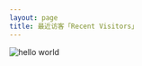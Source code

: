 ```yaml
---
layout: page
title: 最近访客「Recent Visitors」 
---
```



![hello world](http://omjh2j5h3.bkt.clouddn.com/2017-03-09.jpg)

<!-- 多说公共JS代码 start (一个网页只需插入一次) -->
<script type="text/javascript">
var duoshuoQuery = {short_name:"robotkang"};
	(function() {
		var ds = document.createElement('script');
		ds.type = 'text/javascript';ds.async = true;
		ds.src = (document.location.protocol == 'https:' ? 'https:' : 'http:') + '//static.duoshuo.com/embed.js';
		ds.charset = 'UTF-8';
		(document.getElementsByTagName('head')[0] 
		 || document.getElementsByTagName('body')[0]).appendChild(ds);
	})();
	</script>
<!-- 多说公共JS代码 end -->
<p>
<p>
<div class="ds-recent-visitors" data-avatar-size="50" data-num-items="100" id="ds-recent-visitors"></div>






